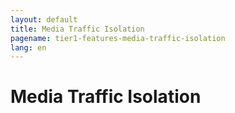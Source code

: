 ```yaml
---
layout: default
title: Media Traffic Isolation
pagename: tier1-features-media-traffic-isolation
lang: en
---
```


# Media Traffic Isolation
